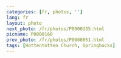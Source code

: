 ```yaml
---
categories: [fr, photos, '']
lang: fr
layout: photo
next_photo: /fr/photos/P0000335.html
picname: P0000160
prev_photo: /fr/photos/P0000051.html
tags: [Hottentotten Church, Springbocks]
---
```

